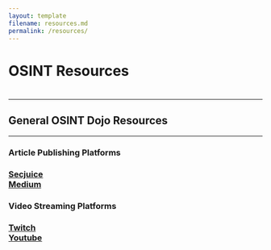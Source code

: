```yaml
---
layout: template
filename: resources.md
permalink: /resources/
---
```

<h1>OSINT Resources<h1>
<hr>
<h2>General OSINT Dojo Resources</h2>
<hr>

<h3>Article Publishing Platforms<h3>
<a href="https://www.secjuice.com/join-secjuice-writing-team/">Secjuice</a> <br>
<a href="https://about.medium.com/creators/">Medium</a><br>

<h3>Video Streaming Platforms<h3>
<a href="https://www.twitch.tv/">Twitch</a><br>
<a href="https://www.youtube.com">Youtube</a><br>


